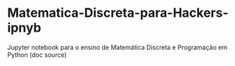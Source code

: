 # Matematica-Discreta-para-Hackers-ipnyb
Jupyter notebook para o ensino de Matemática Discreta e Programação em Python (doc source)

